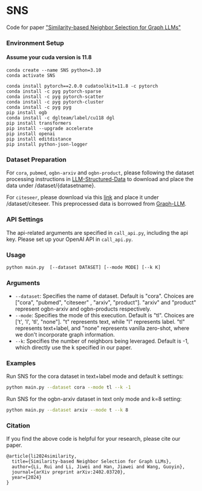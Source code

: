 # SNS
Code for paper ["Similarity-based Neighbor Selection for Graph LLMs"](https://arxiv.org/pdf/2402.03720.pdf)



### Environment Setup
#### Assume your cuda version is 11.8
```
conda create --name SNS python=3.10
conda activate SNS

conda install pytorch==2.0.0 cudatoolkit=11.8 -c pytorch
conda install -c pyg pytorch-sparse
conda install -c pyg pytorch-scatter
conda install -c pyg pytorch-cluster
conda install -c pyg pyg
pip install ogb
conda install -c dglteam/label/cu118 dgl
pip install transformers
pip install --upgrade accelerate
pip install openai
pip install editdistance
pip install python-json-logger
```

### Dataset Preparation
For `cora`, `pubmed`, `ogbn-arxiv` and `ogbn-product`, please following the dataset processing instructions in [LLM-Structured-Data](https://github.com/TRAIS-Lab/LLM-Structured-Data) to download and place the data under /dataset/{datasetname}.

For `citeseer`, please download via this [link](https://drive.google.com/file/d/16RanD_SHiKtdKP_u1G8ilblUhA9Zkn9J/view?usp=share_link) and place it under /dataset/citeseer. This preprocessed data is borrowed from [Graph-LLM](https://github.com/CurryTang/Graph-LLM).

### API Settings
The api-related arguments are specified in `call_api.py`, including the api key. Please set up your OpenAI API in `call_api.py`.

### Usage

```sh
python main.py  [--dataset DATASET] [--mode MODE] [--k K]
```

### Arguments

- `--dataset`: Specifies the name of dataset. Default is "cora". Choices are ["cora", "pubmed", "citeseer" , "arxiv", "product"]. "arxiv" and "product" represent ogbn-arxiv and ogbn-products respectively.
- `--mode`: Specifies the mode of this execution. Default is "tl". Choices are ['t', 'l', 'tl', "none"]. "t" represents text, while "l" represents label. "tl" represents text+label, and "none" represents vanilla zero-shot, where we don't incorporate graph information.
- `--k`: Specifies the number of neighbors being leveraged. Default is -1, which directly use the k specified in our paper.

### Examples

Run SNS for the cora dataset in text+label mode and default k settings:

```sh
python main.py --dataset cora --mode tl --k -1 
```

Run SNS for the ogbn-arxiv dataset in text only mode and k=8 setting:

```sh
python main.py --dataset arxiv --mode t --k 8 
```

### Citation

If you find the above code is helpful for your research, please cite our paper.

```
@article{li2024similarity,
  title={Similarity-based Neighbor Selection for Graph LLMs},
  author={Li, Rui and Li, Jiwei and Han, Jiawei and Wang, Guoyin},
  journal={arXiv preprint arXiv:2402.03720},
  year={2024}
}
```